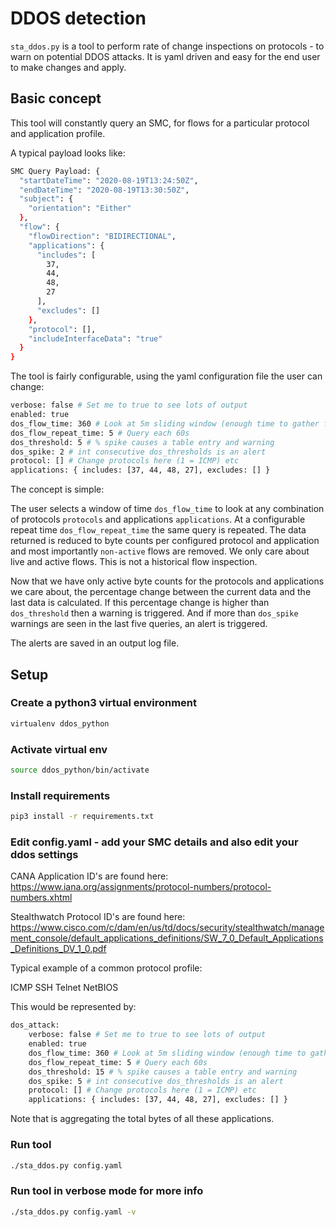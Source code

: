 # DDOS detection

`sta_ddos.py` is a tool to perform rate of change inspections on protocols -
to warn on potential DDOS attacks. It is yaml driven and easy for the end user
to make changes and apply.

## Basic concept

This tool will constantly query an SMC, for flows for a particular protocol and
application profile.

A typical payload looks like:

```bash
SMC Query Payload: {
  "startDateTime": "2020-08-19T13:24:50Z",
  "endDateTime": "2020-08-19T13:30:50Z",
  "subject": {
    "orientation": "Either"
  },
  "flow": {
    "flowDirection": "BIDIRECTIONAL",
    "applications": {
      "includes": [
        37,
        44,
        48,
        27
      ],
      "excludes": []
    },
    "protocol": [],
    "includeInterfaceData": "true"
  }
}
```

The tool is fairly configurable, using the yaml configuration file the user can
change:

```bash
verbose: false # Set me to true to see lots of output
enabled: true
dos_flow_time: 360 # Look at 5m sliding window (enough time to gather from FCs)
dos_flow_repeat_time: 5 # Query each 60s
dos_threshold: 5 # % spike causes a table entry and warning
dos_spike: 2 # int consecutive dos_thresholds is an alert
protocol: [] # Change protocols here (1 = ICMP) etc
applications: { includes: [37, 44, 48, 27], excludes: [] }
```

The concept is simple:

The user selects a window of time `dos_flow_time` to look at any
combination of protocols `protocols` and applications `applications`. At a
configurable repeat time `dos_flow_repeat_time` the same query is repeated. The
data returned is reduced to byte counts per configured protocol and application
and most importantly `non-active` flows are removed. We only care about live
and active flows. This is not a historical flow inspection.

Now that we have only active byte counts for the protocols and applications we
care about, the percentage change between the current data and the last data is
calculated. If this percentage change is higher than `dos_threshold` then a
warning is triggered. And if more than `dos_spike` warnings are seen in the
last five queries, an alert is triggered.

The alerts are saved in an output log file.

## Setup

### Create a python3 virtual environment

```bash
virtualenv ddos_python
```

### Activate virtual env

```bash
source ddos_python/bin/activate
```

### Install requirements

```bash
pip3 install -r requirements.txt
```

### Edit config.yaml - add your SMC details and also edit your ddos settings

CANA Application ID's are found here: <https://www.iana.org/assignments/protocol-numbers/protocol-numbers.xhtml>

Stealthwatch Protocol ID's are found here:
<https://www.cisco.com/c/dam/en/us/td/docs/security/stealthwatch/management_console/default_applications_definitions/SW_7_0_Default_Applications_Definitions_DV_1_0.pdf>

Typical example of a common protocol profile:

ICMP
SSH
Telnet
NetBIOS

This would be represented by:

```bash
dos_attack:
    verbose: false # Set me to true to see lots of output
    enabled: true
    dos_flow_time: 360 # Look at 5m sliding window (enough time to gather from FCs)
    dos_flow_repeat_time: 5 # Query each 60s
    dos_threshold: 15 # % spike causes a table entry and warning
    dos_spike: 5 # int consecutive dos_thresholds is an alert
    protocol: [] # Change protocols here (1 = ICMP) etc
    applications: { includes: [37, 44, 48, 27], excludes: [] }
```

Note that is aggregating the total bytes of all these applications.

### Run tool

```bash
./sta_ddos.py config.yaml
```

### Run tool in verbose mode for more info

```bash
./sta_ddos.py config.yaml -v
```

